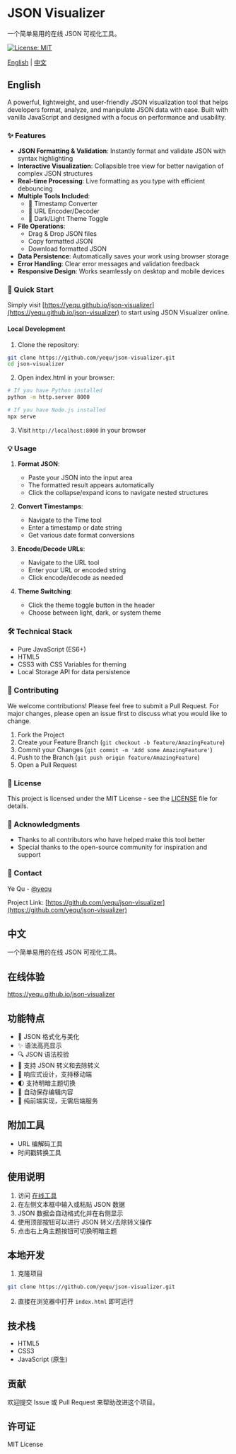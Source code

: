 # JSON Visualizer

一个简单易用的在线 JSON 可视化工具。

[![License: MIT](https://img.shields.io/badge/License-MIT-yellow.svg)](https://opensource.org/licenses/MIT)

[English](#english) | [中文](#中文)

## English

A powerful, lightweight, and user-friendly JSON visualization tool that helps developers format, analyze, and manipulate JSON data with ease. Built with vanilla JavaScript and designed with a focus on performance and usability.

### ✨ Features

- **JSON Formatting & Validation**: Instantly format and validate JSON with syntax highlighting
- **Interactive Visualization**: Collapsible tree view for better navigation of complex JSON structures
- **Real-time Processing**: Live formatting as you type with efficient debouncing
- **Multiple Tools Included**:
  - 🔄 Timestamp Converter
  - 🔗 URL Encoder/Decoder
  - 🎨 Dark/Light Theme Toggle
- **File Operations**:
  - Drag & Drop JSON files
  - Copy formatted JSON
  - Download formatted JSON
- **Data Persistence**: Automatically saves your work using browser storage
- **Error Handling**: Clear error messages and validation feedback
- **Responsive Design**: Works seamlessly on desktop and mobile devices

### 🚀 Quick Start

Simply visit [https://yequ.github.io/json-visualizer](https://yequ.github.io/json-visualizer) to start using JSON Visualizer online.

#### Local Development

1. Clone the repository:
```bash
git clone https://github.com/yequ/json-visualizer.git
cd json-visualizer
```

2. Open index.html in your browser:
```bash
# If you have Python installed
python -m http.server 8000

# If you have Node.js installed
npx serve
```

3. Visit `http://localhost:8000` in your browser

### 💡 Usage

1. **Format JSON**:
   - Paste your JSON into the input area
   - The formatted result appears automatically
   - Click the collapse/expand icons to navigate nested structures

2. **Convert Timestamps**:
   - Navigate to the Time tool
   - Enter a timestamp or date string
   - Get various date format conversions

3. **Encode/Decode URLs**:
   - Navigate to the URL tool
   - Enter your URL or encoded string
   - Click encode/decode as needed

4. **Theme Switching**:
   - Click the theme toggle button in the header
   - Choose between light, dark, or system theme

### 🛠 Technical Stack

- Pure JavaScript (ES6+)
- HTML5
- CSS3 with CSS Variables for theming
- Local Storage API for data persistence

### 🤝 Contributing

We welcome contributions! Please feel free to submit a Pull Request. For major changes, please open an issue first to discuss what you would like to change.

1. Fork the Project
2. Create your Feature Branch (`git checkout -b feature/AmazingFeature`)
3. Commit your Changes (`git commit -m 'Add some AmazingFeature'`)
4. Push to the Branch (`git push origin feature/AmazingFeature`)
5. Open a Pull Request

### 📝 License

This project is licensed under the MIT License - see the [LICENSE](LICENSE) file for details.

### 🙏 Acknowledgments

- Thanks to all contributors who have helped make this tool better
- Special thanks to the open-source community for inspiration and support

### 📧 Contact

Ye Qu - [@yequ](https://github.com/yequ)

Project Link: [https://github.com/yequ/json-visualizer](https://github.com/yequ/json-visualizer)

## 中文

一个简单易用的在线 JSON 可视化工具。

## 在线体验
https://yequ.github.io/json-visualizer

## 功能特点

- 🎨 JSON 格式化与美化
- ✨ 语法高亮显示
- 🔍 JSON 语法校验
- 🔄 支持 JSON 转义和去除转义
- 📱 响应式设计，支持移动端
- 🌓 支持明暗主题切换
- 💾 自动保存编辑内容
- 🚀 纯前端实现，无需后端服务

## 附加工具

- URL 编解码工具
- 时间戳转换工具

## 使用说明

1. 访问 [在线工具](https://yequ.github.io/json-visualizer)
2. 在左侧文本框中输入或粘贴 JSON 数据
3. JSON 数据会自动格式化并在右侧显示
4. 使用顶部按钮可以进行 JSON 转义/去除转义操作
5. 点击右上角主题按钮可切换明暗主题

## 本地开发

1. 克隆项目
```bash
git clone https://github.com/yequ/json-visualizer.git
```

2. 直接在浏览器中打开 `index.html` 即可运行

## 技术栈

- HTML5
- CSS3
- JavaScript (原生)

## 贡献

欢迎提交 Issue 或 Pull Request 来帮助改进这个项目。

## 许可证

MIT License